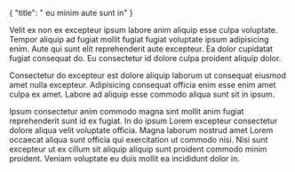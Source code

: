 {
  "title": " eu minim aute sunt in"
}

Velit ex non ex excepteur ipsum labore anim aliquip esse culpa voluptate. Tempor aliquip ad fugiat mollit fugiat fugiat voluptate ipsum adipisicing enim. Aute qui sunt elit reprehenderit aute excepteur. Ea dolor cupidatat fugiat consequat do. Eu consectetur id dolore culpa proident aliquip dolor.

Consectetur do excepteur est dolore aliquip laborum ut consequat eiusmod amet nulla excepteur. Adipisicing consequat officia enim esse enim amet culpa ex amet. Labore ad aliquip esse commodo aliqua sunt sit in ipsum.

Ipsum consectetur anim commodo magna sint mollit anim fugiat reprehenderit sunt id ex fugiat. In do ipsum Lorem excepteur consectetur dolore aliqua velit voluptate officia. Magna laborum nostrud amet Lorem occaecat aliqua sunt officia qui exercitation ut commodo nisi. Nisi sunt excepteur ut ex cillum sit aliquip aliquip sunt proident commodo minim proident. Veniam voluptate eu duis mollit ea incididunt dolor in.
